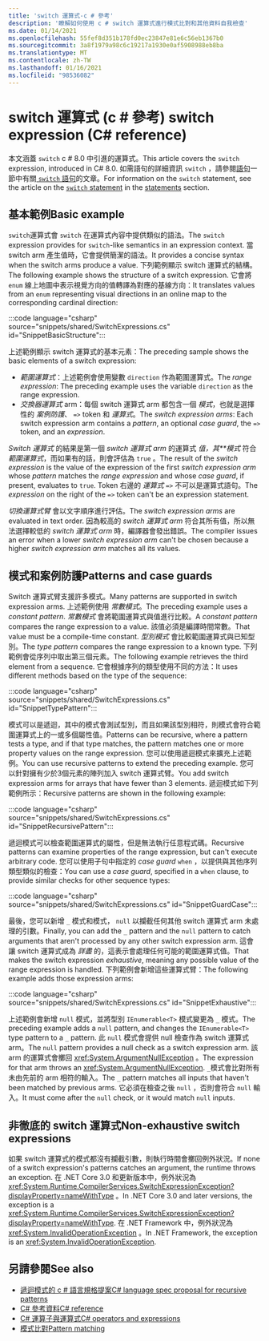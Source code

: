 ```yaml
---
title: 'switch 運算式-c # 參考'
description: '瞭解如何使用 c # switch 運算式進行模式比對和其他資料自我檢查'
ms.date: 01/14/2021
ms.openlocfilehash: 55fef8d351b178fd0ec23847e81e6c56eb1367b0
ms.sourcegitcommit: 3a8f1979a98c6c19217a1930e0af5908988eb8ba
ms.translationtype: MT
ms.contentlocale: zh-TW
ms.lasthandoff: 01/16/2021
ms.locfileid: "98536082"
---
```

# <a name="switch-expression-c-reference"></a><span data-ttu-id="00b61-103">switch 運算式 (c # 參考) </span><span class="sxs-lookup"><span data-stu-id="00b61-103">switch expression (C# reference)</span></span>

<span data-ttu-id="00b61-104">本文涵蓋 `switch` c # 8.0 中引進的運算式。</span><span class="sxs-lookup"><span data-stu-id="00b61-104">This article covers the `switch` expression, introduced in C# 8.0.</span></span> <span data-ttu-id="00b61-105">如需語句的詳細資訊 `switch` ，請參閱[語句](../keywords/index.md)一節中有關[ `switch` 語句](../keywords/switch.md)的文章。</span><span class="sxs-lookup"><span data-stu-id="00b61-105">For information on the `switch` statement, see the article on the [`switch` statement](../keywords/switch.md) in the [statements](../keywords/index.md) section.</span></span>

## <a name="basic-example"></a><span data-ttu-id="00b61-106">基本範例</span><span class="sxs-lookup"><span data-stu-id="00b61-106">Basic example</span></span>

<span data-ttu-id="00b61-107">`switch`運算式會 `switch` 在運算式內容中提供類似的語法。</span><span class="sxs-lookup"><span data-stu-id="00b61-107">The `switch` expression provides for `switch`-like semantics in an expression context.</span></span> <span data-ttu-id="00b61-108">當 switch arm 產生值時，它會提供簡潔的語法。</span><span class="sxs-lookup"><span data-stu-id="00b61-108">It provides a concise syntax when the switch arms produce a value.</span></span> <span data-ttu-id="00b61-109">下列範例顯示 switch 運算式的結構。</span><span class="sxs-lookup"><span data-stu-id="00b61-109">The following example shows the structure of a switch expression.</span></span> <span data-ttu-id="00b61-110">它會將 `enum` 線上地圖中表示視覺方向的值轉譯為對應的基線方向：</span><span class="sxs-lookup"><span data-stu-id="00b61-110">It translates values from an `enum` representing visual directions in an online map to the corresponding cardinal direction:</span></span>

:::code language="csharp" source="snippets/shared/SwitchExpressions.cs" id="SnippetBasicStructure":::

<span data-ttu-id="00b61-111">上述範例顯示 switch 運算式的基本元素：</span><span class="sxs-lookup"><span data-stu-id="00b61-111">The preceding sample shows the basic elements of a switch expression:</span></span>

- <span data-ttu-id="00b61-112">*範圍運算式*：上述範例會使用變數 `direction` 作為範圍運算式。</span><span class="sxs-lookup"><span data-stu-id="00b61-112">The *range expression*: The preceding example uses the variable `direction` as the range expression.</span></span>
- <span data-ttu-id="00b61-113">*交換器運算式* arm：每個 switch 運算式 arm 都包含一個 *模式*，也就是選擇性的 *案例防護*、 `=>` token 和 *運算式*。</span><span class="sxs-lookup"><span data-stu-id="00b61-113">The *switch expression arms*: Each switch expression arm contains a *pattern*, an optional *case guard*, the `=>` token, and an *expression*.</span></span>

<span data-ttu-id="00b61-114">*Switch 運算式* 的結果是第一個 *switch 運算式 arm* 的運算式 *值，其\*\*模式* 符合 *範圍運算式*，而如果有的話，則會評估為 `true` 。</span><span class="sxs-lookup"><span data-stu-id="00b61-114">The result of the *switch expression* is the value of the expression of the first *switch expression arm* whose *pattern* matches the *range expression* and whose *case guard*, if present, evaluates to `true`.</span></span> <span data-ttu-id="00b61-115">Token 右邊的 *運算式* `=>` 不可以是運算式語句。</span><span class="sxs-lookup"><span data-stu-id="00b61-115">The *expression* on the right of the `=>` token can't be an expression statement.</span></span>

<span data-ttu-id="00b61-116">*切換運算式臂* 會以文字順序進行評估。</span><span class="sxs-lookup"><span data-stu-id="00b61-116">The *switch expression arms* are evaluated in text order.</span></span> <span data-ttu-id="00b61-117">因為較高的 *switch 運算式 arm* 符合其所有值，所以無法選擇較低的 *switch 運算式 arm* 時，編譯器會發出錯誤。</span><span class="sxs-lookup"><span data-stu-id="00b61-117">The compiler issues an error when a lower *switch expression arm* can't be chosen because a higher *switch expression arm* matches all its values.</span></span>

## <a name="patterns-and-case-guards"></a><span data-ttu-id="00b61-118">模式和案例防護</span><span class="sxs-lookup"><span data-stu-id="00b61-118">Patterns and case guards</span></span>

<span data-ttu-id="00b61-119">Switch 運算式臂支援許多模式。</span><span class="sxs-lookup"><span data-stu-id="00b61-119">Many patterns are supported in switch expression arms.</span></span> <span data-ttu-id="00b61-120">上述範例使用 *常數模式*。</span><span class="sxs-lookup"><span data-stu-id="00b61-120">The preceding example uses a *constant pattern*.</span></span> <span data-ttu-id="00b61-121">*常數模式* 會將範圍運算式與值進行比較。</span><span class="sxs-lookup"><span data-stu-id="00b61-121">A *constant pattern* compares the range expression to a value.</span></span> <span data-ttu-id="00b61-122">該值必須是編譯時間常數。</span><span class="sxs-lookup"><span data-stu-id="00b61-122">That value must be a compile-time constant.</span></span> <span data-ttu-id="00b61-123">*型別模式* 會比較範圍運算式與已知型別。</span><span class="sxs-lookup"><span data-stu-id="00b61-123">The *type pattern* compares the range expression to a known type.</span></span> <span data-ttu-id="00b61-124">下列範例會從序列中取出第三個元素。</span><span class="sxs-lookup"><span data-stu-id="00b61-124">The following example retrieves the third element from a sequence.</span></span> <span data-ttu-id="00b61-125">它會根據序列的類型使用不同的方法：</span><span class="sxs-lookup"><span data-stu-id="00b61-125">It uses different methods based on the type of the sequence:</span></span>

:::code language="csharp" source="snippets/shared/SwitchExpressions.cs" id="SnippetTypePattern":::

<span data-ttu-id="00b61-126">模式可以是遞迴，其中的模式會測試型別，而且如果該型別相符，則模式會符合範圍運算式上的一或多個屬性值。</span><span class="sxs-lookup"><span data-stu-id="00b61-126">Patterns can be recursive, where a pattern tests a type, and if that type matches, the pattern matches one or more property values on the range expression.</span></span> <span data-ttu-id="00b61-127">您可以使用遞迴模式來擴充上述範例。</span><span class="sxs-lookup"><span data-stu-id="00b61-127">You can use recursive patterns to extend the preceding example.</span></span> <span data-ttu-id="00b61-128">您可以針對擁有少於3個元素的陣列加入 switch 運算式臂。</span><span class="sxs-lookup"><span data-stu-id="00b61-128">You add switch expression arms for arrays that have fewer than 3 elements.</span></span> <span data-ttu-id="00b61-129">遞迴模式如下列範例所示：</span><span class="sxs-lookup"><span data-stu-id="00b61-129">Recursive patterns are shown in the following example:</span></span>

:::code language="csharp" source="snippets/shared/SwitchExpressions.cs" id="SnippetRecursivePattern":::

<span data-ttu-id="00b61-130">遞迴模式可以檢查範圍運算式的屬性，但是無法執行任意程式碼。</span><span class="sxs-lookup"><span data-stu-id="00b61-130">Recursive patterns can examine properties of the range expression, but can't execute arbitrary code.</span></span> <span data-ttu-id="00b61-131">您可以使用子句中指定的 *case guard* `when` ，以提供與其他序列類型類似的檢查：</span><span class="sxs-lookup"><span data-stu-id="00b61-131">You can use a *case guard*, specified in a `when` clause, to provide similar checks for other sequence types:</span></span>

:::code language="csharp" source="snippets/shared/SwitchExpressions.cs" id="SnippetGuardCase":::

<span data-ttu-id="00b61-132">最後，您可以新增 `_` 模式和模式， `null` 以攔截任何其他 switch 運算式 arm 未處理的引數。</span><span class="sxs-lookup"><span data-stu-id="00b61-132">Finally, you can add the `_` pattern and the `null` pattern to catch arguments that aren't processed by any other switch expression arm.</span></span> <span data-ttu-id="00b61-133">這會讓 switch 運算式成為 *詳盡* 的，這表示會處理任何可能的範圍運算式值。</span><span class="sxs-lookup"><span data-stu-id="00b61-133">That makes the switch expression *exhaustive*, meaning any possible value of the range expression is handled.</span></span> <span data-ttu-id="00b61-134">下列範例會新增這些運算式臂：</span><span class="sxs-lookup"><span data-stu-id="00b61-134">The following example adds those expression arms:</span></span>

:::code language="csharp" source="snippets/shared/SwitchExpressions.cs" id="SnippetExhaustive":::

<span data-ttu-id="00b61-135">上述範例會新增 `null` 模式，並將型別 `IEnumerable<T>` 模式變更為 `_` 模式。</span><span class="sxs-lookup"><span data-stu-id="00b61-135">The preceding example adds a `null` pattern, and changes the `IEnumerable<T>` type pattern to a `_` pattern.</span></span> <span data-ttu-id="00b61-136">此 `null` 模式會提供 null 檢查作為 switch 運算式 arm。</span><span class="sxs-lookup"><span data-stu-id="00b61-136">The `null` pattern provides a null check as a switch expression arm.</span></span> <span data-ttu-id="00b61-137">該 arm 的運算式會擲回 <xref:System.ArgumentNullException> 。</span><span class="sxs-lookup"><span data-stu-id="00b61-137">The expression for that arm throws an <xref:System.ArgumentNullException>.</span></span> <span data-ttu-id="00b61-138">`_`模式會比對所有未由先前的 arm 相符的輸入。</span><span class="sxs-lookup"><span data-stu-id="00b61-138">The `_` pattern matches all inputs that haven't been matched by previous arms.</span></span> <span data-ttu-id="00b61-139">它必須在檢查之後 `null` ，否則會符合 `null` 輸入。</span><span class="sxs-lookup"><span data-stu-id="00b61-139">It must come after the `null` check, or it would match `null` inputs.</span></span>

## <a name="non-exhaustive-switch-expressions"></a><span data-ttu-id="00b61-140">非徹底的 switch 運算式</span><span class="sxs-lookup"><span data-stu-id="00b61-140">Non-exhaustive switch expressions</span></span>

<span data-ttu-id="00b61-141">如果 switch 運算式的模式都沒有攔截引數，則執行時間會擲回例外狀況。</span><span class="sxs-lookup"><span data-stu-id="00b61-141">If none of a switch expression's patterns catches an argument, the runtime throws an exception.</span></span> <span data-ttu-id="00b61-142">在 .NET Core 3.0 和更新版本中，例外狀況為 <xref:System.Runtime.CompilerServices.SwitchExpressionException?displayProperty=nameWithType> 。</span><span class="sxs-lookup"><span data-stu-id="00b61-142">In .NET Core 3.0 and later versions, the exception is a <xref:System.Runtime.CompilerServices.SwitchExpressionException?displayProperty=nameWithType>.</span></span> <span data-ttu-id="00b61-143">在 .NET Framework 中，例外狀況為 <xref:System.InvalidOperationException> 。</span><span class="sxs-lookup"><span data-stu-id="00b61-143">In .NET Framework, the exception is an <xref:System.InvalidOperationException>.</span></span>

## <a name="see-also"></a><span data-ttu-id="00b61-144">另請參閱</span><span class="sxs-lookup"><span data-stu-id="00b61-144">See also</span></span>

- [<span data-ttu-id="00b61-145">遞迴模式的 c # 語言規格提案</span><span class="sxs-lookup"><span data-stu-id="00b61-145">C# language spec proposal for recursive patterns</span></span>](~/_csharplang/proposals/csharp-8.0/patterns.md#switch-expression)
- [<span data-ttu-id="00b61-146">C# 參考資料</span><span class="sxs-lookup"><span data-stu-id="00b61-146">C# reference</span></span>](../index.md)
- [<span data-ttu-id="00b61-147">C# 運算子與運算式</span><span class="sxs-lookup"><span data-stu-id="00b61-147">C# operators and expressions</span></span>](index.md)
- [<span data-ttu-id="00b61-148">模式比對</span><span class="sxs-lookup"><span data-stu-id="00b61-148">Pattern matching</span></span>](../../pattern-matching.md)
